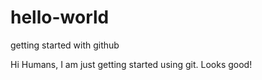 # hello-world
getting started with github

Hi Humans,
I am just getting started using git. Looks good!
